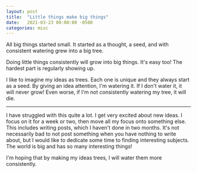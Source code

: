 ```yaml
---
layout: post
title:  "Little things make big things"
date:   2021-03-23 00:00:00 -0500
categories: misc
---
```

All big things started small. It started as a thought, a seed, and with
consistent watering grew into a big tree.

Doing little things consistently will grow into big things. It's easy too!
The hardest part is regularly showing up.

I like to imagine my ideas as trees. Each one is unique and they always
start as a seed.  By giving an idea attention, I'm watering it. If I
don't water it, it will never grow! Even worse, if I'm not consistently
watering my tree, it will die.

---

I have struggled with this quite a lot. I get very excited about new
ideas.  I focus on it for a week or two, then move all my focus onto
something else.  This includes writing posts, which I haven't done in
two months. It's not necessarily bad to not post something when you have
nothing to write about, but I would like to dedicate some time to finding
interesting subjects. The world is big and has so many interesting things!

I'm hoping that by making my ideas trees, I will water them more
consistently.
